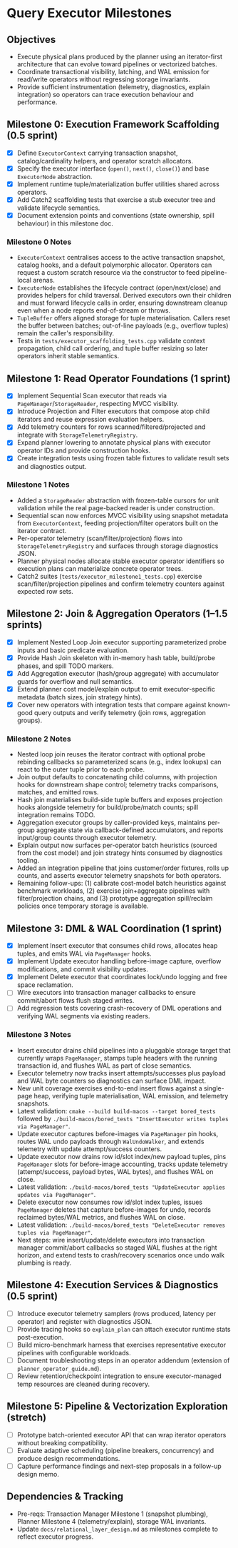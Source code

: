 # Query Executor Milestones

## Objectives
- Execute physical plans produced by the planner using an iterator-first architecture that can evolve toward pipelines or vectorized batches.
- Coordinate transactional visibility, latching, and WAL emission for read/write operators without regressing storage invariants.
- Provide sufficient instrumentation (telemetry, diagnostics, explain integration) so operators can trace execution behaviour and performance.

## Milestone 0: Execution Framework Scaffolding (0.5 sprint)
- [x] Define `ExecutorContext` carrying transaction snapshot, catalog/cardinality helpers, and operator scratch allocators.
- [x] Specify the executor interface (`open()`, `next()`, `close()`) and base `ExecutorNode` abstraction.
- [x] Implement runtime tuple/materialization buffer utilities shared across operators.
- [x] Add Catch2 scaffolding tests that exercise a stub executor tree and validate lifecycle semantics.
- [x] Document extension points and conventions (state ownership, spill behaviour) in this milestone doc.

### Milestone 0 Notes
- `ExecutorContext` centralises access to the active transaction snapshot, catalog hooks, and a default polymorphic allocator. Operators can request a custom scratch resource via the constructor to feed pipeline-local arenas.
- `ExecutorNode` establishes the lifecycle contract (open/next/close) and provides helpers for child traversal. Derived executors own their children and must forward lifecycle calls in order, ensuring downstream cleanup even when a node reports end-of-stream or throws.
- `TupleBuffer` offers aligned storage for tuple materialisation. Callers reset the buffer between batches; out-of-line payloads (e.g., overflow tuples) remain the caller's responsibility.
- Tests in `tests/executor_scaffolding_tests.cpp` validate context propagation, child call ordering, and tuple buffer resizing so later operators inherit stable semantics.

## Milestone 1: Read Operator Foundations (1 sprint)
- [x] Implement Sequential Scan executor that reads via `PageManager`/`StorageReader`, respecting MVCC visibility.
- [x] Introduce Projection and Filter executors that compose atop child iterators and reuse expression evaluation helpers.
- [x] Add telemetry counters for rows scanned/filtered/projected and integrate with `StorageTelemetryRegistry`.
- [x] Expand planner lowering to annotate physical plans with executor operator IDs and provide construction hooks.
- [x] Create integration tests using frozen table fixtures to validate result sets and diagnostics output.

### Milestone 1 Notes
- Added a `StorageReader` abstraction with frozen-table cursors for unit validation while the real page-backed reader is under construction.
- Sequential scan now enforces MVCC visibility using snapshot metadata from `ExecutorContext`, feeding projection/filter operators built on the iterator contract.
- Per-operator telemetry (scan/filter/projection) flows into `StorageTelemetryRegistry` and surfaces through storage diagnostics JSON.
- Planner physical nodes allocate stable executor operator identifiers so execution plans can materialize concrete operator trees.
- Catch2 suites (`tests/executor_milestone1_tests.cpp`) exercise scan/filter/projection pipelines and confirm telemetry counters against expected row sets.

## Milestone 2: Join & Aggregation Operators (1–1.5 sprints)
- [x] Implement Nested Loop Join executor supporting parameterized probe inputs and basic predicate evaluation.
- [x] Provide Hash Join skeleton with in-memory hash table, build/probe phases, and spill TODO markers.
- [x] Add Aggregation executor (hash/group aggregate) with accumulator guards for overflow and null semantics.
- [x] Extend planner cost model/explain output to emit executor-specific metadata (batch sizes, join strategy hints).
- [x] Cover new operators with integration tests that compare against known-good query outputs and verify telemetry (join rows, aggregation groups).

### Milestone 2 Notes
- Nested loop join reuses the iterator contract with optional probe rebinding callbacks so parameterized scans (e.g., index lookups) can react to the outer tuple prior to each probe.
- Join output defaults to concatenating child columns, with projection hooks for downstream shape control; telemetry tracks comparisons, matches, and emitted rows.
- Hash join materialises build-side tuple buffers and exposes projection hooks alongside telemetry for build/probe/match counts; spill integration remains TODO.
- Aggregation executor groups by caller-provided keys, maintains per-group aggregate state via callback-defined accumulators, and reports input/group counts through executor telemetry.
- Explain output now surfaces per-operator batch heuristics (sourced from the cost model) and join strategy hints consumed by diagnostics tooling.
- Added an integration pipeline that joins customer/order fixtures, rolls up counts, and asserts executor telemetry snapshots for both operators.
- Remaining follow-ups: (1) calibrate cost-model batch heuristics against benchmark workloads, (2) exercise join+aggregate pipelines with filter/projection chains, and (3) prototype aggregation spill/reclaim policies once temporary storage is available.

## Milestone 3: DML & WAL Coordination (1 sprint)
- [x] Implement Insert executor that consumes child rows, allocates heap tuples, and emits WAL via `PageManager` hooks.
- [x] Implement Update executor handling before-image capture, overflow modifications, and commit visibility updates.
- [x] Implement Delete executor that coordinates lock/undo logging and free space reclamation.
- [ ] Wire executors into transaction manager callbacks to ensure commit/abort flows flush staged writes.
- [ ] Add regression tests covering crash-recovery of DML operations and verifying WAL segments via existing readers.

### Milestone 3 Notes
- Insert executor drains child pipelines into a pluggable storage target that currently wraps `PageManager`, stamps tuple headers with the running transaction id, and flushes WAL as part of close semantics.
- Executor telemetry now tracks insert attempts/successes plus payload and WAL byte counters so diagnostics can surface DML impact.
- New unit coverage exercises end-to-end insert flows against a single-page heap, verifying tuple materialisation, WAL emission, and telemetry snapshots.
- Latest validation: `cmake --build build-macos --target bored_tests` followed by `./build-macos/bored_tests "InsertExecutor writes tuples via PageManager"`.
- Update executor captures before-images via `PageManager` pin hooks, routes WAL undo payloads through `WalUndoWalker`, and extends telemetry with update attempt/success counters.
- Update executor now drains row id/slot index/new payload tuples, pins `PageManager` slots for before-image accounting, tracks update telemetry (attempt/success, payload bytes, WAL bytes), and flushes WAL on close.
- Latest validation: `./build-macos/bored_tests "UpdateExecutor applies updates via PageManager"`.
- Delete executor now consumes row id/slot index tuples, issues `PageManager` deletes that capture before-images for undo, records reclaimed bytes/WAL metrics, and flushes WAL on close.
- Latest validation: `./build-macos/bored_tests "DeleteExecutor removes tuples via PageManager"`.
- Next steps: wire insert/update/delete executors into transaction manager commit/abort callbacks so staged WAL flushes at the right horizon, and extend tests to crash/recovery scenarios once undo walk plumbing is ready.

## Milestone 4: Execution Services & Diagnostics (0.5 sprint)
- [ ] Introduce executor telemetry samplers (rows produced, latency per operator) and register with diagnostics JSON.
- [ ] Provide tracing hooks so `explain_plan` can attach executor runtime stats post-execution.
- [ ] Build micro-benchmark harness that exercises representative executor pipelines with configurable workloads.
- [ ] Document troubleshooting steps in an operator addendum (extension of `planner_operator_guide.md`).
- [ ] Review retention/checkpoint integration to ensure executor-managed temp resources are cleaned during recovery.

## Milestone 5: Pipeline & Vectorization Exploration (stretch)
- [ ] Prototype batch-oriented executor API that can wrap iterator operators without breaking compatibility.
- [ ] Evaluate adaptive scheduling (pipeline breakers, concurrency) and produce design recommendations.
- [ ] Capture performance findings and next-step proposals in a follow-up design memo.

## Dependencies & Tracking
- Pre-reqs: Transaction Manager Milestone 1 (snapshot plumbing), Planner Milestone 4 (telemetry/explain), storage WAL invariants.
- Update `docs/relational_layer_design.md` as milestones complete to reflect executor progress.
